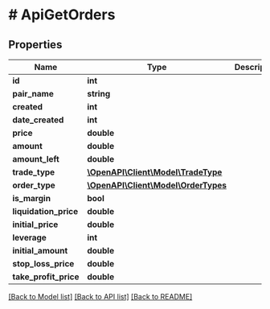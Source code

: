 # # ApiGetOrders

## Properties

Name | Type | Description | Notes
------------ | ------------- | ------------- | -------------
**id** | **int** |  | [optional]
**pair_name** | **string** |  | [optional]
**created** | **int** |  | [optional]
**date_created** | **int** |  | [optional]
**price** | **double** |  | [optional]
**amount** | **double** |  | [optional]
**amount_left** | **double** |  | [optional]
**trade_type** | [**\OpenAPI\Client\Model\TradeType**](TradeType.md) |  | [optional]
**order_type** | [**\OpenAPI\Client\Model\OrderTypes**](OrderTypes.md) |  | [optional]
**is_margin** | **bool** |  | [optional]
**liquidation_price** | **double** |  | [optional]
**initial_price** | **double** |  | [optional]
**leverage** | **int** |  | [optional]
**initial_amount** | **double** |  | [optional]
**stop_loss_price** | **double** |  | [optional]
**take_profit_price** | **double** |  | [optional]

[[Back to Model list]](../../README.md#models) [[Back to API list]](../../README.md#endpoints) [[Back to README]](../../README.md)
